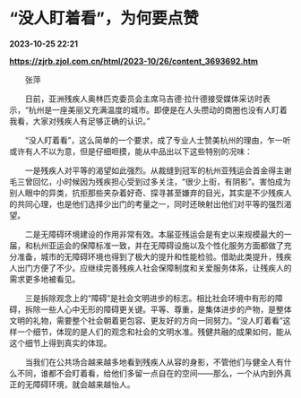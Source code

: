 # “没人盯着看”，为何要点赞

**2023-10-25 22:21**

**https://zjrb.zjol.com.cn/html/2023-10/26/content_3693692.htm**

　　张萍

　　日前，亚洲残疾人奥林匹克委员会主席马吉德·拉什德接受媒体采访时表示，“杭州是一座美丽又充满温度的城市。即便是在人头攒动的商圈也没有人盯着我看，大家对残疾人有足够正确的认识。”

　　“没人盯着看”，这么简单的一个要求，成了专业人士赞美杭州的理由，乍一听或许有人不以为意，但是仔细咂摸，能从中品出以下这些特别的况味：

　　一是残疾人对平等的渴望如此强烈。从裁缝到冠军的杭州亚残运会首金得主谢毛三曾回忆，小时候因为残疾担心受到过多关注，“很少上街，有阴影”。害怕成为别人眼中的异类，抗拒那些夹杂着好奇、探寻甚至嫌弃的目光，其实是不少残疾人的共同心理，也是他们选择少出门的考量之一，同时还映射出他们对平等的强烈渴望。

　　二是无障碍环境建设的作用非常有效。本届亚残运会是有史以来规模最大的一届，和杭州亚运会的保障标准一致，并在无障碍设施以及个性化服务方面都做了充分准备，城市的无障碍环境也得到了极大的提升和性能检验。借助此类提升，残疾人出门方便了不少。应继续完善残疾人社会保障制度和关爱服务体系，让残疾人的需求更多地被看见。

　　三是拆除观念上的“障碍”是社会文明进步的标志。相比社会环境中有形的障碍，拆除一些人心中无形的障碍更关键。平等、尊重，是集体进步的产物，是整体文明的礼物，需要整个社会朝着更包容、更友好的方向一同努力。“没人盯着看”这样一个细节，体现的是人们的观念和社会的文明水准。残健共融的成果如何，能从这个细节上得到真实的体现。

　　当我们在公共场合越来越多地看到残疾人从容的身影，不管他们与健全人有什么不同，谁都不会盯着看，给他们多留一点自在的空间——那么，一个从内到外真正的无障碍环境，就会越来越怡人。